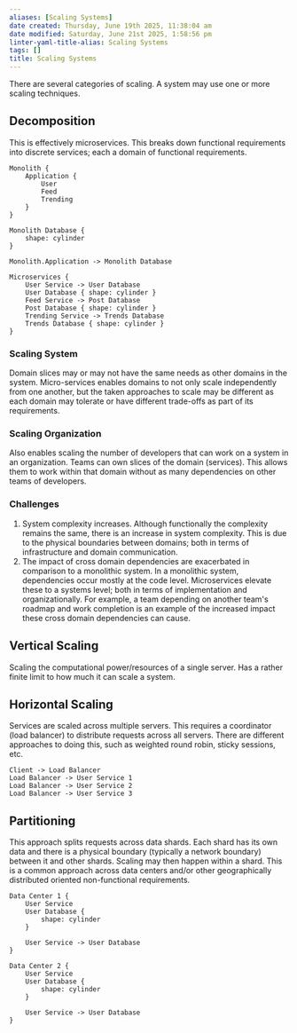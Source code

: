 ```yaml
---
aliases: [Scaling Systems]
date created: Thursday, June 19th 2025, 11:38:04 am
date modified: Saturday, June 21st 2025, 1:58:56 pm
linter-yaml-title-alias: Scaling Systems
tags: []
title: Scaling Systems
---
```


There are several categories of scaling. A system may use one or more scaling techniques.

## Decomposition

This is effectively microservices. This breaks down functional requirements into discrete services; each a domain of functional requirements.

```d2
Monolith {
	Application {
		User
		Feed
		Trending
	}
}

Monolith Database {
	shape: cylinder
}

Monolith.Application -> Monolith Database

Microservices {
	User Service -> User Database
	User Database { shape: cylinder }
	Feed Service -> Post Database
	Post Database { shape: cylinder }
	Trending Service -> Trends Database
	Trends Database { shape: cylinder }
}
```

### Scaling System

Domain slices may or may not have the same needs as other domains in the system. Micro-services enables domains to not only scale independently from one another, but the taken approaches to scale may be different as each domain may tolerate or have different trade-offs as part of its requirements.

### Scaling Organization

Also enables scaling the number of developers that can work on a system in an organization. Teams can own slices of the domain (services). This allows them to work within that domain without as many dependencies on other teams of developers.

### Challenges

1. System complexity increases. Although functionally the complexity remains the same, there is an increase in system complexity. This is due to the physical boundaries between domains; both in terms of infrastructure and domain communication.
2. The impact of cross domain dependencies are exacerbated in comparison to a monolithic system. In a monolithic system, dependencies occur mostly at the code level. Microservices elevate these to a systems level; both in terms of implementation and organizationally. For example, a team depending on another team's roadmap and work completion is an example of the increased impact these cross domain dependencies can cause.

## Vertical Scaling

Scaling the computational power/resources of a single server. Has a rather finite limit to how much it can scale a system.

## Horizontal Scaling

Services are scaled across multiple servers. This requires a coordinator (load balancer) to distribute requests across all servers. There are different approaches to doing this, such as weighted round robin, sticky sessions, etc.

```d2
Client -> Load Balancer
Load Balancer -> User Service 1
Load Balancer -> User Service 2
Load Balancer -> User Service 3
```

## Partitioning

This approach splits requests across data shards. Each shard has its own data and there is a physical boundary (typically a network boundary) between it and other shards. Scaling may then happen within a shard. This is a common approach across data centers and/or other geographically distributed oriented non-functional requirements.

```d2
Data Center 1 {
	User Service
	User Database {
		shape: cylinder
	}
	
	User Service -> User Database
}

Data Center 2 {
	User Service
	User Database {
		shape: cylinder
	}
	
	User Service -> User Database
}
```
